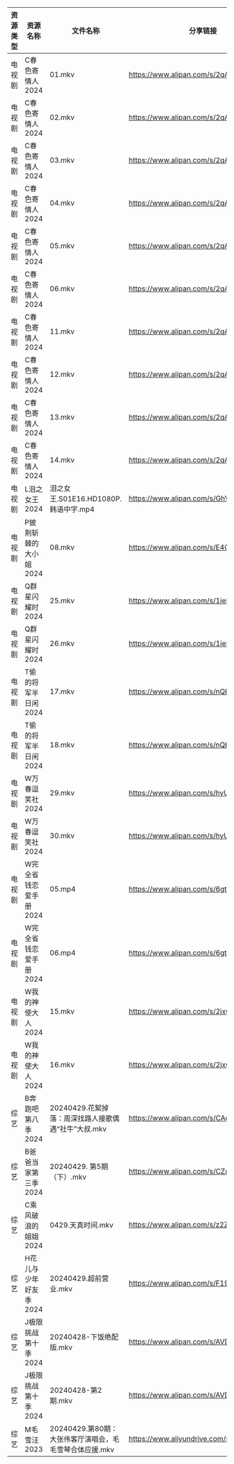 | 资源类型 | 资源名称          | 文件名称                                | 分享链接                                      | 更新时间                |
| ---- | ------------- | ----------------------------------- | ----------------------------------------- | ------------------- |
| 电视剧  | C春色寄情人2024    | 01.mkv                              | https://www.alipan.com/s/2qAGdfC1q36      | 2024-04-29 10:07:56 |
| 电视剧  | C春色寄情人2024    | 02.mkv                              | https://www.alipan.com/s/2qAGdfC1q36      | 2024-04-29 10:07:56 |
| 电视剧  | C春色寄情人2024    | 03.mkv                              | https://www.alipan.com/s/2qAGdfC1q36      | 2024-04-29 10:07:55 |
| 电视剧  | C春色寄情人2024    | 04.mkv                              | https://www.alipan.com/s/2qAGdfC1q36      | 2024-04-29 10:07:55 |
| 电视剧  | C春色寄情人2024    | 05.mkv                              | https://www.alipan.com/s/2qAGdfC1q36      | 2024-04-29 10:07:55 |
| 电视剧  | C春色寄情人2024    | 06.mkv                              | https://www.alipan.com/s/2qAGdfC1q36      | 2024-04-29 10:07:54 |
| 电视剧  | C春色寄情人2024    | 11.mkv                              | https://www.alipan.com/s/2qAGdfC1q36      | 2024-04-29 10:07:54 |
| 电视剧  | C春色寄情人2024    | 12.mkv                              | https://www.alipan.com/s/2qAGdfC1q36      | 2024-04-29 10:07:54 |
| 电视剧  | C春色寄情人2024    | 13.mkv                              | https://www.alipan.com/s/2qAGdfC1q36      | 2024-04-29 10:07:53 |
| 电视剧  | C春色寄情人2024    | 14.mkv                              | https://www.alipan.com/s/2qAGdfC1q36      | 2024-04-29 10:07:53 |
| 电视剧  | L泪之女王2024     | 泪之女王.S01E16.HD1080P.韩语中字.mp4        | https://www.alipan.com/s/GhYLZdpMfQz      | 2024-04-29 00:05:26 |
| 电视剧  | P披荆斩棘的大小姐2024 | 08.mkv                              | https://www.alipan.com/s/E4CZ6JppfTo      | 2024-04-29 14:08:54 |
| 电视剧  | Q群星闪耀时2024    | 25.mkv                              | https://www.alipan.com/s/1jeEZrfywxW      | 2024-04-29 14:09:02 |
| 电视剧  | Q群星闪耀时2024    | 26.mkv                              | https://www.alipan.com/s/1jeEZrfywxW      | 2024-04-29 14:09:02 |
| 电视剧  | T偷的将军半日闲2024  | 17.mkv                              | https://www.alipan.com/s/nQbHvpp9ZPm      | 2024-04-29 14:09:11 |
| 电视剧  | T偷的将军半日闲2024  | 18.mkv                              | https://www.alipan.com/s/nQbHvpp9ZPm      | 2024-04-29 14:09:11 |
| 电视剧  | W万春逗笑社2024    | 29.mkv                              | https://www.alipan.com/s/hyUUC7HUFp6      | 2024-04-29 14:09:15 |
| 电视剧  | W万春逗笑社2024    | 30.mkv                              | https://www.alipan.com/s/hyUUC7HUFp6      | 2024-04-29 14:09:14 |
| 电视剧  | W完全省钱恋爱手册2024 | 05.mp4                              | https://www.alipan.com/s/6gtSZmCtHmc      | 2024-04-29 00:05:53 |
| 电视剧  | W完全省钱恋爱手册2024 | 06.mp4                              | https://www.alipan.com/s/6gtSZmCtHmc      | 2024-04-29 00:05:52 |
| 电视剧  | W我的神使大人2024   | 15.mkv                              | https://www.alipan.com/s/2jxG7oHMFse      | 2024-04-29 14:09:23 |
| 电视剧  | W我的神使大人2024   | 16.mkv                              | https://www.alipan.com/s/2jxG7oHMFse      | 2024-04-29 14:09:23 |
| 综艺   | B奔跑吧第八季2024   | 20240429.花絮掉落：周深找路人接歌偶遇“社牛”大叔.mkv   | https://www.alipan.com/s/CAcGkk8vZXT      | 2024-04-29 14:09:43 |
| 综艺   | B爸爸当家第三季2024  | 20240429. 第5期（下）.mkv                | https://www.alipan.com/s/CZcWZGAe35k      | 2024-04-29 14:09:46 |
| 综艺   | C乘风破浪的姐姐2024  | 0429.天真时间.mkv                       | https://www.alipan.com/s/z2ZQFhKX5nR      | 2024-04-29 14:09:54 |
| 综艺   | H花儿与少年好友季2024 | 20240429.超前营业.mkv                   | https://www.alipan.com/s/F192eKH9dMy      | 2024-04-29 14:10:14 |
| 综艺   | J极限挑战第十季2024  | 20240428-下饭绝配版.mkv                  | https://www.alipan.com/s/AVDbVKDwyT9      | 2024-04-29 00:07:00 |
| 综艺   | J极限挑战第十季2024  | 20240428-第2期.mkv                    | https://www.alipan.com/s/AVDbVKDwyT9      | 2024-04-29 00:07:00 |
| 综艺   | M毛雪汪2023      | 20240429.第80期：大张伟客厅演唱会，毛毛雪琴合体应援.mkv | https://www.aliyundrive.com/s/asPqfgPRqAg | 2024-04-29 14:10:24 |
